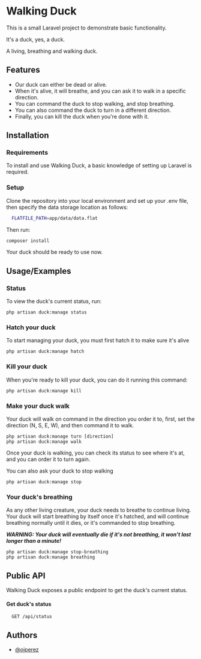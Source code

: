 
# Walking Duck

This is a small Laravel project to demonstrate basic functionality.

It's a duck, yes, a duck.

A living, breathing and walking duck.

## Features

- Our duck can either be dead or alive.
- When it's alive, it will breathe, and you can ask it to walk in a specific direction.
- You can command the duck to stop walking, and stop breathing.
- You can also command the duck to turn in a different direction.
- Finally, you can kill the duck when you're done with it.


## Installation
### Requirements
To install and use Walking Duck, a basic knowledge of setting up Laravel is required.

### Setup
Clone the repository into your local environment and set up your .env file, then specify the data storage location as follows:

```bash
  FLATFILE_PATH=app/data/data.flat
```
Then run:
   ```bash
  composer install
``` 

Your duck should be ready to use now.
## Usage/Examples

### Status
To view the duck's current status, run:

```
php artisan duck:manage status
```

### Hatch your duck
To start managing your duck, you must first hatch it to make sure it's alive
```
php artisan duck:manage hatch
```
### Kill your duck
When you're ready to kill your duck, you can do it running this command:
```
php artisan duck:manage kill
```

### Make your duck walk
Your duck will walk on command in the direction you order it to,
first, set the direction (N, S, E, W), and then command it to walk.
```
php artisan duck:manage turn [direction]
php artisan duck:manage walk
```
Once your duck is walking, you can check its status to see where it's at, and you can order it to turn again.

You can also ask your duck to stop walking
```
php artisan duck:manage stop
```


### Your duck's breathing
As any other living creature, your duck needs to breathe to continue living.
Your duck will start breathing by itself once it's hatched, and will continue breathing normally until it dies, or it's commanded to stop breathing.

***WARNING: Your duck will eventually die if it's not breathing, it won't last longer than a minute!***
```
php artisan duck:manage stop-breathing
php artisan duck:manage breathing
```

## Public API

Walking Duck exposes a public endpoint to get the duck's current status.

#### Get duck's status 

```http
  GET /api/status
```


## Authors

- [@ojperez](https://www.github.com/ojperez)

